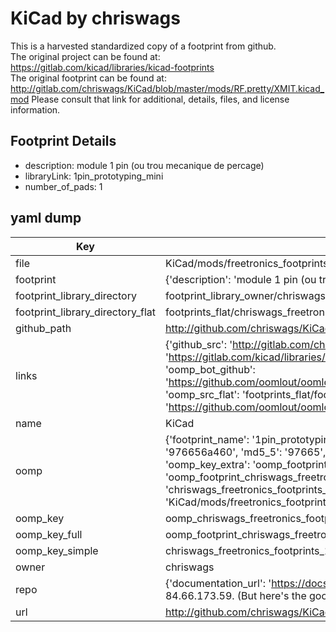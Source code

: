 # KiCad by chriswags  
This is a harvested standardized copy of a footprint from github.  
The original project can be found at:  
https://gitlab.com/kicad/libraries/kicad-footprints  
The original footprint can be found at:
http://gitlab.com/chriswags/KiCad/blob/master/mods/RF.pretty/XMIT.kicad_mod
Please consult that link for additional, details, files, and license information.  
## Footprint Details
* description: module 1 pin (ou trou mecanique de percage)  
* libraryLink: 1pin_prototyping_mini  
* number_of_pads: 1  
## yaml dump  
| Key | Value |  
| --- | --- |  
| file | KiCad/mods/freetronics_footprints.pretty/1pin_prototyping_mini.kicad_mod |  
| footprint | {'description': 'module 1 pin (ou trou mecanique de percage)', 'libraryLink': '1pin_prototyping_mini', 'number_of_pads': 1} |  
| footprint_library_directory | footprint_library_owner/chriswags_KiCad |  
| footprint_library_directory_flat | footprints_flat/chriswags_freetronics_footprints_1pin_prototyping_mini/working |  
| github_path | http://github.com/chriswags/KiCad/blob/master/mods/freetronics_footprints.pretty/1pin_prototyping_mini.kicad_mod |  
| links | {'github_src': 'http://gitlab.com/chriswags/KiCad/blob/master/mods/RF.pretty/XMIT.kicad_mod', 'github_src_repo': 'https://gitlab.com/kicad/libraries/kicad-footprints', 'oomp_bot': 'footprints/chriswags_freetronics_footprints_1pin_prototyping_mini/working', 'oomp_bot_github': 'https://github.com/oomlout/oomlout_oomp_footprint_bot/tree/main/footprints/chriswags_freetronics_footprints_1pin_prototyping_mini/working', 'oomp_src_flat': 'footprints_flat/footprints_flat/chriswags_freetronics_footprints_1pin_prototyping_mini/working', 'oomp_src_flat_github': 'https://github.com/oomlout/oomlout_oomp_footprint_src/tree/main/footprints_flat/chriswags_freetronics_footprints_1pin_prototyping_mini/working'} |  
| name | KiCad |  
| oomp | {'footprint_name': '1pin_prototyping_mini', 'library_name': 'freetronics_footprints', 'md5': '976656a4603d85d72288d7557f436317', 'md5_10': '976656a460', 'md5_5': '97665', 'md5_6': '976656', 'oomp_key': 'oomp_chriswags_freetronics_footprints_1pin_prototyping_mini', 'oomp_key_extra': 'oomp_footprint_chriswags_freetronics_footprints_1pin_prototyping_mini', 'oomp_key_full': 'oomp_footprint_chriswags_freetronics_footprints_1pin_prototyping_mini_976656', 'oomp_key_simple': 'chriswags_freetronics_footprints_1pin_prototyping_mini', 'original_filename': 'KiCad/mods/freetronics_footprints.pretty/1pin_prototyping_mini.kicad_mod', 'owner_name': 'chriswags'} |  
| oomp_key | oomp_chriswags_freetronics_footprints_1pin_prototyping_mini |  
| oomp_key_full | oomp_footprint_chriswags_freetronics_footprints_1pin_prototyping_mini |  
| oomp_key_simple | chriswags_freetronics_footprints_1pin_prototyping_mini |  
| owner | chriswags |  
| repo | {'documentation_url': 'https://docs.github.com/rest/overview/resources-in-the-rest-api#rate-limiting', 'message': "API rate limit exceeded for 84.66.173.59. (But here's the good news: Authenticated requests get a higher rate limit. Check out the documentation for more details.)"} |  
| url | http://github.com/chriswags/KiCad |  

